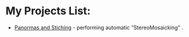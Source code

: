 # My Projects List:

* [Panormas and Stiching](https://github.cs.huji.ac.il/amitaidabbah/Panorama-Registration-and-Stitching) - performing automatic ”StereoMosaicking” .



